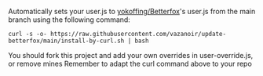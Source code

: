 Automatically sets your user.js to [yokoffing/Betterfox](https://github.com/yokoffing/Betterfox)'s user.js from the main branch using the following command:
```
curl -s -o- https://raw.githubusercontent.com/vazanoir/update-betterfox/main/install-by-curl.sh | bash
```
You should fork this project and add your own overrides in user-override.js, or remove mines
Remember to adapt the curl command above to your repo
